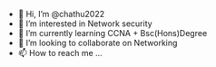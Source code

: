 - 👋 Hi, I’m @chathu2022
- 👀 I’m interested in Network security
- 🌱 I’m currently learning CCNA + Bsc(Hons)Degree
- 💞️ I’m looking to collaborate on Networking
- 📫 How to reach me ...

<!---
chathu2022/chathu2022 is a ✨ special ✨ repository because its `README.md` (this file) appears on your GitHub profile.
You can click the Preview link to take a look at your changes.
--->
